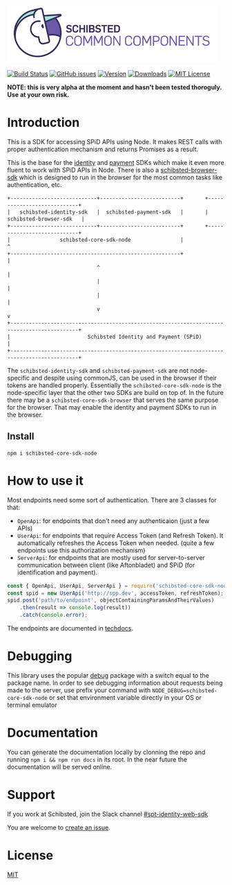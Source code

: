 ![Schibsted Common Components Logo](cc-logo.png)

[![Build Status](https://travis-ci.org/schibsted/core-sdk-node.svg?branch=master)](https://travis-ci.org/schibsted/core-sdk-node)
[![GitHub issues](https://img.shields.io/github/issues/schibsted/core-sdk-node.svg)](https://github.com/schibsted/core-sdk-node/issues)
[![Version](https://img.shields.io/npm/v/schibsted-core-sdk-node.svg?style=flat-square)](http://npm.im/schibsted-core-sdk-node)
[![Downloads](https://img.shields.io/npm/dm/schibsted-core-sdk-node.svg?style=flat-square)](http://npm-stat.com/charts.html?package=schibsted-core-sdk-node&from=2017-01-01)
[![MIT License](https://img.shields.io/npm/l/schibsted-core-sdk-node.svg?style=flat-square)](http://opensource.org/licenses/MIT)


**NOTE: this is very alpha at the moment and hasn't been tested thoroguly. Use at your own risk.**

# Introduction

This is a SDK for accessing SPiD APIs using Node. It makes REST calls with proper authentication mechanism and returns Promises as a result.

This is the base for the [identity](https://github.com/schibsted/identity-sdk)
and [payment](https://github.com/schibsted/payment-sdk)
SDKs which make it even more fluent to work with SPiD APIs in Node. 
There is also a [schibsted-browser-sdk](https://github.com/schibsted/browser-sdk)
which is designed to run in the browser for the most common tasks like authentication, etc.

```
+----------------------------+--------------------------+       +----------------------------+
|   schibsted-identity-sdk   |  schibsted-payment-sdk   |       |    schibsted-browser-sdk   |
+----------------------------+--------------------------+       +----------------------------+
|                schibsted-core-sdk-node                |                       ^
+-------------------------------------------------------+                       |
                             ^                                                  |
                             |                                                  |
                             |                                                  |
                             v                                                  v
+--------------------------------------------------------------------------------------------+
|                         Schibsted Identity and Payment (SPiD)                              |
+--------------------------------------------------------------------------------------------+

```

The `schibsted-identity-sdk` and `schibsted-payment-sdk` are not node-specific and despite using
commonJS, can be used in the browser if their tokens are handled properly.
Essentially the `schibsted-core-sdk-node` is the node-specific layer that the other two SDKs are build on top of. In the future there may be a `schibsted-core-sdk-browser` that serves the same purpose for the browser. That may enable the identity and payment SDKs to run in the browser.


## Install

```
npm i schibsted-core-sdk-node
```

# How to use it

Most endpoints need some sort of authentication. There are 3 classes for that:

* `OpenApi`: for endpoints that don't need any authenticaion (just a few APIs)
* `UserApi`: for endpoints that require Access Token (and Refresh Token). It automatically
refreshes the Access Token when needed. (quite a few endpoints use this authorization mechanism)
* `ServerApi`: for endpoints that are mostly used for server-to-server communication between
client (like Aftonbladet) and SPiD (for identification and payment).

```javascript
const { OpenApi, UserApi, ServerApi } = require('schibsted-core-sdk-node');
const spid = new UserApi('http://spp.dev', accessToken, refreshToken);
spid.post('path/to/endpoint', objectContainingParamsAndTheirValues)
    .then(result => console.log(result))
    .catch(console.error);
```

The endpoints are documented in [techdocs](http://techdocs.spid.no/).

# Debugging

This library uses the popular [debug](https://www.npmjs.com/package/debug)
package with a switch equal to the package name. In order to see debugging information about
requests being made to the server, use prefix your command with `NODE_DEBUG=schibsted-core-sdk-node` or
set that environment variable directly in your OS or terminal emulator

# Documentation

You can generate the documentation locally by clonning the repo and 
running `npm i && npm run docs` in its root.
In the near future the documentation will be served online.

# Support

If you work at Schibsted, join the Slack channel [#spt-identity-web-sdk](https://sch-chat.slack.com/messages/G4QM7A2PQ/)

You are welcome to [create an issue](https://github.com/schibsted/core-sdk-node/issues/new).

# License

[MIT](./LICENCE.md)
